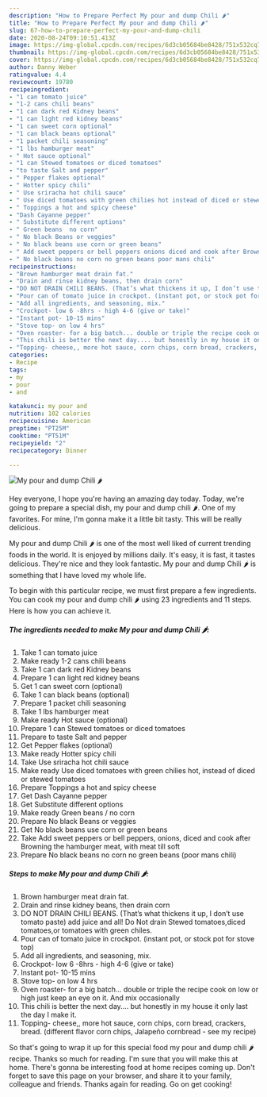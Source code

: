 ```yaml
---
description: "How to Prepare Perfect My pour and dump Chili 🌶"
title: "How to Prepare Perfect My pour and dump Chili 🌶"
slug: 67-how-to-prepare-perfect-my-pour-and-dump-chili
date: 2020-08-24T09:10:51.413Z
image: https://img-global.cpcdn.com/recipes/6d3cb05684be8428/751x532cq70/my-pour-and-dump-chili-🌶-recipe-main-photo.jpg
thumbnail: https://img-global.cpcdn.com/recipes/6d3cb05684be8428/751x532cq70/my-pour-and-dump-chili-🌶-recipe-main-photo.jpg
cover: https://img-global.cpcdn.com/recipes/6d3cb05684be8428/751x532cq70/my-pour-and-dump-chili-🌶-recipe-main-photo.jpg
author: Danny Weber
ratingvalue: 4.4
reviewcount: 19780
recipeingredient:
- "1 can tomato juice"
- "1-2 cans chili beans"
- "1 can dark red Kidney beans"
- "1 can light red kidney beans"
- "1 can sweet corn optional"
- "1 can black beans optional"
- "1 packet chili seasoning"
- "1 lbs hamburger meat"
- " Hot sauce optional"
- "1 can Stewed tomatoes or diced tomatoes"
- "to taste Salt and pepper"
- " Pepper flakes optional"
- " Hotter spicy chili"
- " Use sriracha hot chili sauce"
- " Use diced tomatoes with green chilies hot instead of diced or stewed tomatoes"
- " Toppings a hot and spicy cheese"
- "Dash Cayanne pepper"
- " Substitute different options"
- " Green beans  no corn"
- " No black Beans or veggies"
- " No black beans use corn or green beans"
- " Add sweet peppers or bell peppers onions diced and cook after Browning the hamburger meat with meat till soft"
- " No black beans no corn no green beans poor mans chili"
recipeinstructions:
- "Brown hamburger meat drain fat."
- "Drain and rinse kidney beans, then drain corn"
- "DO NOT DRAIN CHILI BEANS. (That’s what thickens it up, I don’t use tomato paste) add juice and all! Do Not drain Stewed tomatoes,diced tomatoes,or tomatoes with green chiles."
- "Pour can of tomato juice in crockpot. (instant pot, or stock pot for stove top)"
- "Add all ingredients, and seasoning, mix."
- "Crockpot- low 6 -8hrs - high 4-6 (give or take)"
- "Instant pot- 10-15 mins"
- "Stove top- on low 4 hrs"
- "Oven roaster- for a big batch... double or triple the recipe cook on low or high just keep an eye on it. And mix occasionally"
- "This chili is better the next day.... but honestly in my house it only last the day I make it."
- "Topping- cheese,, more hot sauce, corn chips, corn bread, crackers, bread. (different flavor corn chips, Jalapeño cornbread - see my recipe)"
categories:
- Recipe
tags:
- my
- pour
- and

katakunci: my pour and 
nutrition: 102 calories
recipecuisine: American
preptime: "PT25M"
cooktime: "PT51M"
recipeyield: "2"
recipecategory: Dinner

---
```



![My pour and dump Chili 🌶](https://img-global.cpcdn.com/recipes/6d3cb05684be8428/751x532cq70/my-pour-and-dump-chili-🌶-recipe-main-photo.jpg)

Hey everyone, I hope you're having an amazing day today. Today, we're going to prepare a special dish, my pour and dump chili 🌶. One of my favorites. For mine, I'm gonna make it a little bit tasty. This will be really delicious.

My pour and dump Chili 🌶 is one of the most well liked of current trending foods in the world. It is enjoyed by millions daily. It's easy, it is fast, it tastes delicious. They're nice and they look fantastic. My pour and dump Chili 🌶 is something that I have loved my whole life.




To begin with this particular recipe, we must first prepare a few ingredients. You can cook my pour and dump chili 🌶 using 23 ingredients and 11 steps. Here is how you can achieve it.

<!--inarticleads1-->

##### The ingredients needed to make My pour and dump Chili 🌶:

1. Take 1 can tomato juice
1. Make ready 1-2 cans chili beans
1. Take 1 can dark red Kidney beans
1. Prepare 1 can light red kidney beans
1. Get 1 can sweet corn (optional)
1. Take 1 can black beans (optional)
1. Prepare 1 packet chili seasoning
1. Take 1 lbs hamburger meat
1. Make ready  Hot sauce (optional)
1. Prepare 1 can Stewed tomatoes or diced tomatoes
1. Prepare to taste Salt and pepper
1. Get  Pepper flakes (optional)
1. Make ready  Hotter spicy chili
1. Take  Use sriracha hot chili sauce
1. Make ready  Use diced tomatoes with green chilies hot, instead of diced or stewed tomatoes
1. Prepare  Toppings a hot and spicy cheese
1. Get Dash Cayanne pepper
1. Get  Substitute different options
1. Make ready  Green beans / no corn
1. Prepare  No black Beans or veggies
1. Get  No black beans use corn or green beans
1. Take  Add sweet peppers or bell peppers, onions, diced and cook after Browning the hamburger meat, with meat till soft
1. Prepare  No black beans no corn no green beans (poor mans chili)




<!--inarticleads2-->

##### Steps to make My pour and dump Chili 🌶:

1. Brown hamburger meat drain fat.
1. Drain and rinse kidney beans, then drain corn
1. DO NOT DRAIN CHILI BEANS. (That’s what thickens it up, I don’t use tomato paste) add juice and all! Do Not drain Stewed tomatoes,diced tomatoes,or tomatoes with green chiles.
1. Pour can of tomato juice in crockpot. (instant pot, or stock pot for stove top)
1. Add all ingredients, and seasoning, mix.
1. Crockpot- low 6 -8hrs - high 4-6 (give or take)
1. Instant pot- 10-15 mins
1. Stove top- on low 4 hrs
1. Oven roaster- for a big batch... double or triple the recipe cook on low or high just keep an eye on it. And mix occasionally
1. This chili is better the next day.... but honestly in my house it only last the day I make it.
1. Topping- cheese,, more hot sauce, corn chips, corn bread, crackers, bread. (different flavor corn chips, Jalapeño cornbread - see my recipe)




So that's going to wrap it up for this special food my pour and dump chili 🌶 recipe. Thanks so much for reading. I'm sure that you will make this at home. There's gonna be interesting food at home recipes coming up. Don't forget to save this page on your browser, and share it to your family, colleague and friends. Thanks again for reading. Go on get cooking!
